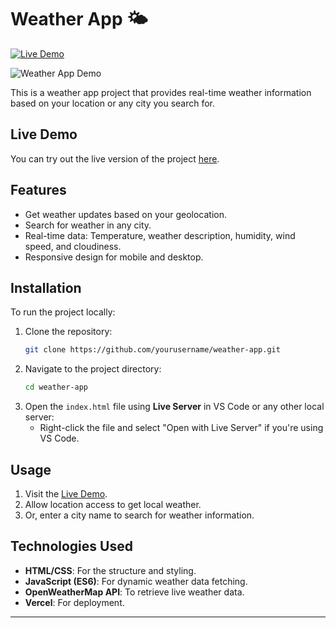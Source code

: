 # Weather App 🌤️

[![Live Demo](https://img.shields.io/badge/Live-Demo-brightgreen)](https://weather-app-delta-steel.vercel.app/)

![Weather App Demo](./images/AnimationWeather.gif)

This is a weather app project that provides real-time weather information based on your location or any city you search for.

## Live Demo
You can try out the live version of the project [here](https://weather-app-delta-steel.vercel.app/).

## Features
- Get weather updates based on your geolocation.
- Search for weather in any city.
- Real-time data: Temperature, weather description, humidity, wind speed, and cloudiness.
- Responsive design for mobile and desktop.

## Installation
To run the project locally:

1. Clone the repository:
    ```bash
    git clone https://github.com/yourusername/weather-app.git
    ```
2. Navigate to the project directory:
    ```bash
    cd weather-app
    ```
3. Open the `index.html` file using **Live Server** in VS Code or any other local server:
    - Right-click the file and select "Open with Live Server" if you're using VS Code.

## Usage
1. Visit the [Live Demo](https://weather-app-delta-steel.vercel.app/).
2. Allow location access to get local weather.
3. Or, enter a city name to search for weather information.

## Technologies Used
- **HTML/CSS**: For the structure and styling.
- **JavaScript (ES6)**: For dynamic weather data fetching.
- **OpenWeatherMap API**: To retrieve live weather data.
- **Vercel**: For deployment.

---
